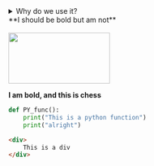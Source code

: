 <details> 
    <summary> 
      Why do we use it?
    </summary>
It is a long established fact that a reader will be distracted by the readable content of a page when looking at its layout. The point of using Lorem Ipsum is that it has a more-or-less normal distribution of letters, as opposed to using 'Content here, content here', making it look like readable English. Many desktop publishing packages and web page editors now use Lorem Ipsum as their default model text, and a search for 'lorem ipsum' will uncover many web sites still in their infancy. Various versions have evolved over the years, sometimes by accident, sometimes on purpose (injected humour and the like).
</details>

<div>
**I should be bold but am not**
</div>

<br>

<img src="https://assets.dicebreaker.com/chess-playing-hand.jpeg/BROK/thumbnail/1600x900/quality/100/chess-playing-hand.jpeg" height="100" width="200">

**I am bold, and this is chess**

```python
def PY_func():
    print("This is a python function")
    print("alright")
```

```html
<div>
    This is a div
</div>
```